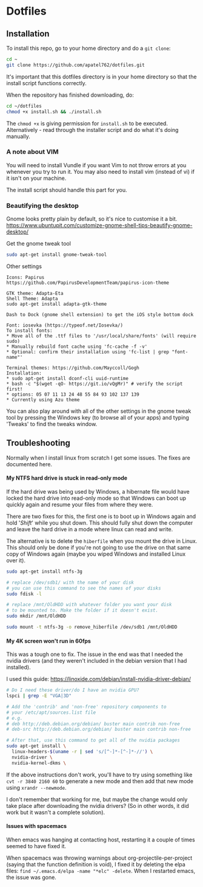 # Dotfiles

## Installation
To install this repo, go to your home directory and do a `git clone`:
```Bash
cd ~
git clone https://github.com/apatel762/dotfiles.git
```
It's important that this dotfiles directory is in your home directory
so that the install script functions correctly.

When the repository has finished downloading, do:
```Bash
cd ~/dotfiles
chmod +x install.sh && ./install.sh
```
The `chmod +x` is giving permission for `install.sh` to be executed.
Alternatively - read through the installer script and do what it's doing
manually.

### A note about VIM
You will need to install Vundle if you want Vim to not throw errors at you
whenever you try to run it. You may also need to install vim (instead of vi)
if it isn't on your machine.

The install script should handle this part for you.

### Beautifying the desktop
Gnome looks pretty plain by default, so it's nice to customise it a bit.
https://www.ubuntupit.com/customize-gnome-shell-tips-beautify-gnome-desktop/

Get the gnome tweak tool
```Bash
sudo apt-get install gnome-tweak-tool
```

Other settings
```
Icons: Papirus
https://github.com/PapirusDevelopmentTeam/papirus-icon-theme

GTK theme: Adapta-Eta
Shell Theme: Adapta
sudo apt-get install adapta-gtk-theme

Dash to Dock (gnome shell extension) to get the iOS style bottom dock

Font: iosevka (https://typeof.net/Iosevka/)
To install fonts:
* Move all of the .ttf files to '/usr/local/share/fonts' (will require sudo)
* Manually rebuild font cache using 'fc-cache -f -v'
* Optional: confirm their installation using 'fc-list | grep "font-name"'

Terminal themes: https://github.com/Mayccoll/Gogh
Installation:
* sudo apt-get install dconf-cli uuid-runtime
* bash -c "$(wget -qO- https://git.io/vQgMr)" # verify the script first!
* options: 05 07 11 13 24 48 55 84 93 102 137 139
* Currently using Azu theme
```

You can also play around with all of the other settings in the gnome tweak tool 
by pressing the Windows key (to browse all of your apps) and typing 'Tweaks' to 
find the tweaks window.

## Troubleshooting
Normally when I install linux from scratch I get some issues. The fixes
are documented here.

#### My NTFS hard drive is stuck in read-only mode
If the hard drive was being used by Windows, a hibernate file would have
locked the hard drive into read-only mode so that Windows can boot up quickly
again and resume your files from where they were.

There are two fixes for this, the first one is to boot up in Windows again
and hold '_Shift_' while you shut down. This should fully shut down the 
computer and leave the hard drive in a mode where linux can read and write.

The alternative is to delete the `hiberfile` when you mount the drive in
Linux. This should only be done if you're not going to use the drive on that
same copy of Windows again (maybe you wiped Windows and installed Linux over 
it).
```Bash
sudo apt-get install ntfs-3g

# replace /dev/sdb1/ with the name of your disk
# you can use this command to see the names of your disks
sudo fdisk -l

# replace /mnt/OldHDD with whatever folder you want your disk
# to be mounted to. Make the folder if it doesn't exist.
sudo mkdir /mnt/OldHDD

sudo mount -t ntfs-3g -o remove_hiberfile /dev/sdb1 /mnt/OldHDD
```

#### My 4K screen won't run in 60fps
This was a tough one to fix. The issue in the end was that I needed the 
nvidia drivers (and they weren't included in the debian version that I 
had installed).

I used this guide: https://linoxide.com/debian/install-nvidia-driver-debian/
```Bash
# Do I need these driver/do I have an nvidia GPU?
lspci | grep -E "VGA|3D"

# Add the 'contrib' and 'non-free' repository components to 
# your /etc/apt/sources.list file
# e.g.
# deb http://deb.debian.org/debian/ buster main contrib non-free
# deb-src http://deb.debian.org/debian/ buster main contrib non-free

# After that, use this command to get all of the nvidia packages
sudo apt-get install \
  linux-headers-$(uname -r | sed 's/[^-]*-[^-]*-//') \
  nvidia-driver \
  nvidia-kernel-dkms \
```

If the above instructions don't work, you'll have to try using something 
like `cvt -r 3840 2160 60` to generate a new mode and then add that new mode
using `xrandr --newmode`.

I don't remember that working for me, but maybe the change would only take
place after downloading the nvidia drivers? (So in other words, it did work
but it wasn't a complete solution).

#### Issues with spacemacs
When emacs was hanging at contacting host, restarting it a couple of times seemed to have fixed it.

When spacemacs was throwing warnings about org-projectile-per-project (saying that the function definition is void), I fixed it by deleting the elpa files: `find ~/.emacs.d/elpa -name "*elc" -delete`. When I restarted emacs, the issue was gone.
